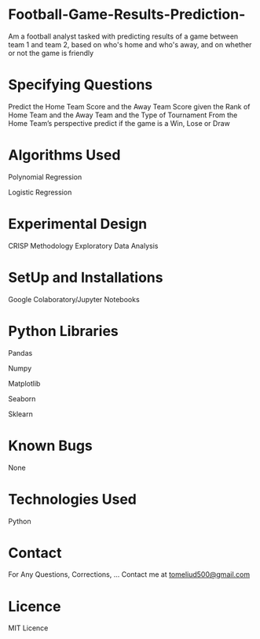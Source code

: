 # Football-Game-Results-Prediction-
Am a football analyst tasked with predicting results of a game between team 1 and team 2, based on who's home and who's away, and on whether or not the game is friendly
# Specifying Questions
Predict the Home Team Score and the Away Team Score given the Rank of Home Team and the Away Team and the Type of Tournament
From the Home Team’s perspective predict if the game is a Win, Lose or Draw

# Algorithms Used
Polynomial Regression

Logistic Regression

# Experimental Design
CRISP Methodology
Exploratory Data Analysis
# SetUp and Installations
Google Colaboratory/Jupyter Notebooks
# Python Libraries
Pandas

Numpy

Matplotlib

Seaborn

Sklearn

# Known Bugs
None

# Technologies Used
Python

# Contact
For Any Questions, Corrections, ...
Contact me at tomeliud500@gmail.com 

# Licence
MIT Licence
